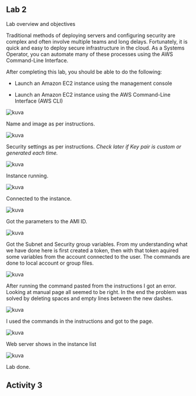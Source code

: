 ## Lab 2 

Lab overview and objectives

Traditional methods of deploying servers and configuring security are complex and often involve multiple teams and long delays. Fortunately, it is quick and easy to deploy secure infrastructure in the cloud. As a Systems Operator, you can automate many of these processes using the AWS Command-Line Interface.

After completing this lab, you should be able to do the following:

- Launch an Amazon EC2 instance using the management console

- Launch an Amazon EC2 instance using the AWS Command-Line Interface (AWS CLI)


![kuva](https://github.com/user-attachments/assets/0002b653-3ee5-47af-95f9-a8f1e201a44d)

Name and image as per instructions.

![kuva](https://github.com/user-attachments/assets/f96fa6d1-9238-4ff4-bce1-6c75e58587f9)

Security settings as per instructions. *Check later if Key pair is custom or generated each time.*

![kuva](https://github.com/user-attachments/assets/4942f657-e651-44dd-8996-bd6e7d8b136f)

Instance running.

![kuva](https://github.com/user-attachments/assets/bb785fc0-deaf-41bf-b033-550d9b083b6a)

Connected to the instance.

![kuva](https://github.com/user-attachments/assets/1bfb2e2a-1c8a-44ef-8c35-1b50b1800499)

Got the parameters to the AMI ID.

![kuva](https://github.com/user-attachments/assets/4a2ff518-a206-45d3-b29c-53a087c9c8c6)

Got the Subnet and Security group variables. From my understanding what we have done here is first created a token, then with that token aquired some variables from the account connected to the user. The commands are done to local account or group files.


![kuva](https://github.com/user-attachments/assets/3640b2b1-0066-4d5d-82ca-1ed35dce1c90)

After running the command pasted from the instructions I got an error. Looking at manual page all seemed to be right. In the end the problem was solved by deleting spaces and empty lines between the new dashes.

![kuva](https://github.com/user-attachments/assets/e9a81cb6-6906-409e-a080-5273380f5ccb)

I used the commands in the instructions and got to the page. 

![kuva](https://github.com/user-attachments/assets/98b525f6-2a6a-4dc2-9915-25602ab49683)


Web server shows in the instance list

![kuva](https://github.com/user-attachments/assets/56a88b98-7039-4efd-8996-f25076e42413)

Lab done.


## Activity 3


















